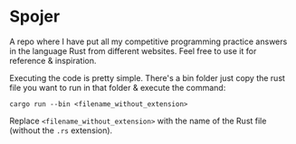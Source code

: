 # Spojer

A repo where I have put all my competitive programming practice answers in the language Rust from different websites. Feel free to use it for reference & inspiration.

Executing the code is pretty simple. There's a bin folder just copy the rust file you want to run in that folder & execute the command:

```
cargo run --bin <filename_without_extension>
```

Replace `<filename_without_extension>` with the name of the Rust file (without the `.rs` extension).
